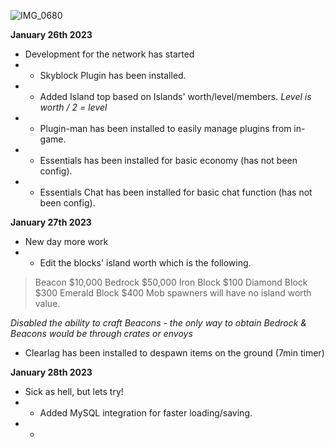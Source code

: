 ![IMG_0680](https://user-images.githubusercontent.com/123784905/215232367-05cf3fb4-4b02-4ad8-91c5-a3324dca717f.png)

**January 26th 2023**
* Development for the network has started 
* * Skyblock Plugin has been installed.
* * Added Island top based on Islands' worth/level/members. *Level is worth / 2 = level*
* * Plugin-man has been installed to easily manage plugins from in-game.
* * Essentials has been installed for basic economy (has not been config).
* * Essentials Chat has been installed for basic chat function (has not been config).

**January 27th 2023**
* New day more work
* * Edit the blocks' island worth which is the following.
> Beacon $10,000
> Bedrock $50,000
> Iron Block $100
> Diamond Block $300
> Emerald Block $400
> Mob spawners will have no island worth value.

*Disabled the ability to craft Beacons - the only way to obtain Bedrock & Beacons would be through crates or envoys*

* Clearlag has been installed to despawn items on the ground (7min timer)

**January 28th 2023**
* Sick as hell, but lets try!
* * Added MySQL integration for faster loading/saving.
* * 
